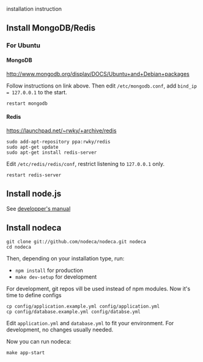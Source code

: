 installation instruction

## Install MongoDB/Redis

### For Ubuntu


#### MongoDB

http://www.mongodb.org/display/DOCS/Ubuntu+and+Debian+packages

Follow instructions on link above. Then edit `/etc/mongodb.conf`,
add `bind_ip = 127.0.0.1` to the start.

    restart mongodb


#### Redis

https://launchpad.net/~rwky/+archive/redis

    sudo add-apt-repository ppa:rwky/redis
    sudo apt-get update
    sudo apt-get install redis-server

Edit `/etc/redis/redis/conf`, restrict listening to `127.0.0.1` only.

    restart redis-server


## Install node.js

See [developper's manual](docs/developer-setup/README.md)


## Install nodeca

    git clone git://github.com/nodeca/nodeca.git nodeca
    cd nodeca

Then, depending on your installation type, run:

- `npm install` for production
- `make dev-setup` for development

For development, git repos vill be used instead of npm modules.
Now it's time to define configs

    cp config/application.example.yml config/application.yml
    cp config/database.example.yml config/databse.yml

Edit `application.yml` and `database.yml` to fit your environment.
For development, no changes usually needed.

Now you can run nodeca:

    make app-start

